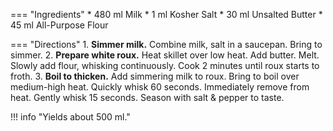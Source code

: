 === "Ingredients"
    * 480 ml Milk
    * 1 ml Kosher Salt
    * 30 ml Unsalted Butter
    * 45 ml All-Purpose Flour

=== "Directions"
    1. **Simmer milk.** Combine milk, salt in a saucepan. Bring to simmer.
    2. **Prepare white roux.** Heat skillet over low heat. Add butter. Melt. Slowly add flour, whisking continuously. Cook 2 minutes until roux starts to froth.
    3. **Boil to thicken.** Add simmering milk to roux. Bring to boil over medium-high heat. Quickly whisk 60 seconds. Immediately remove from heat. Gently whisk 15 seconds. Season with salt & pepper to taste.


!!! info "Yields about 500 ml."

[^1]: {{ cite.child_french_cooking }}
